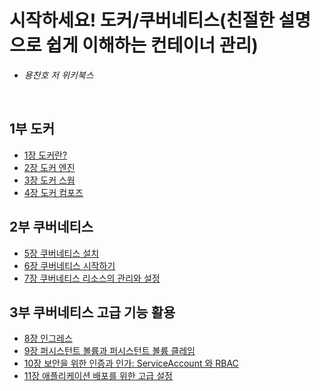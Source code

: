 # 시작하세요! 도커/쿠버네티스(친절한 설명으로 쉽게 이해하는 컨테이너 관리)
- *용찬호 저 위키북스*

<br>

## 1부 도커

- [1장 도커란?](ch01.md)
- [2장 도커 엔진](ch02.md)
- [3장 도커 스웜](ch03.md)
- [4장 도커 컴포즈](ch04.md)

## 2부 쿠버네티스

- [5장 쿠버네티스 설치](ch05.md)
- [6장 쿠버네티스 시작하기](ch06.md)
- [7장 쿠버네티스 리소스의 관리와 설정](ch07.md)

## 3부 쿠버네티스 고급 기능 활용

- [8장 인그레스](ch08.md)
- [9장 퍼시스턴트 볼륨과 퍼시스턴트 볼륨 클레임](ch09.md)
- [10장 보안을 위한 인증과 인가: ServiceAccount 와 RBAC](ch10.md)
- [11장 애플리케이션 배포를 위한 고급 설정](ch11.md)